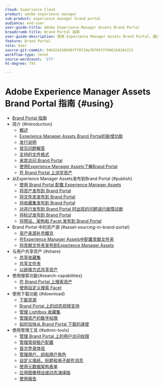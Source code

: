 ```yaml
---
cloud: Experience Cloud
product: adobe experience manager
sub-product: experience manager brand portal
audience: end-user
user-guide-title: Adobe Experience Manager Assets Brand Portal
breadcrumb-title: Brand Portal 指南
user-guide-description: 使用 Experience Manager Assets Brand Portal，通过将获准的品牌和产品资产安全地分发给外部代理、合作伙伴、内部团队和经销商进行下载来满足营销需求。
feature: Brand Portal
role: User
source-git-commit: 946424d309d8fff0729a70709f2f8061b9164223
workflow-type: tm+mt
source-wordcount: '277'
ht-degree: 75%

---
```



# Adobe Experience Manager Assets Brand Portal 指南 {#using}

+ [Brand Portal 指南](using/home.md)
+ 简介 {#introduction}
   + [概述](using/brand-portal.md)
   + [Experience Manager Assets Brand Portal的新增功能](using/whats-new.md)
   + [发行说明](using/brand-portal-release-notes.md)
   + [常见问题解答](using/brand-portal-faqs.md)
   + [支持的文件格式](using/brand-portal-supported-formats.md)
   + [来宾访问 Brand Portal](using/guest-access.md)
   + [使用Experience Manager Assets了解Brand Portal](https://experienceleague.adobe.com/docs/experience-manager-brand-portal/using/home.html)
   + [在 Brand Portal 上浏览资产](using/browse-assets-brand-portal.md)
+ 从Experience Manager Assets发布到Brand Portal {#publish}
   + [使用 Brand Portal 配置 Experience Manager Assets](using/configure-aem-assets-with-brand-portal.md)
   + [将资产发布到 Brand Portal](https://experienceleague.adobe.com/docs/experience-manager-65/assets/brandportal/brand-portal-publish-assets.html)
   + [将文件夹发布到 Brand Portal](https://experienceleague.adobe.com/docs/experience-manager-65/assets/brandportal/brand-portal-publish-folder.html)
   + [将收藏集发布到 Brand Portal](https://experienceleague.adobe.com/docs/experience-manager-65/assets/brandportal/brand-portal-publish-collection.html)
   + [对并行发布到 Brand Portal 时出现的问题进行故障诊断](using/troubleshoot-parallel-publishing.md)
   + [将标记发布到 Brand Portal](using/brand-portal-publish-tags.md)
   + [将预设、架构和 Facet 发布到 Brand Portal](using/publish-schema-search-facets-presets.md)
+ Brand Portal 中的资产源 {#asset-sourcing-in-brand-portal}
   + [资产来源补充概览](using/brand-portal-asset-sourcing.md)
   + [在Experience Manager Assets中配置贡献文件夹](using/brand-portal-publish-contribution-folder-to-brand-portal.md)
   + [将贡献文件夹发布到Experience Manager Assets](using/brand-portal-publish-contribution-folder-to-aem-assets.md)
+ 与用户共享资产 {#share}
   + [共享收藏集](using/brand-portal-share-collection.md)
   + [共享文件夹](using/brand-portal-sharing-folders.md)
   + [以链接方式共享资产](using/brand-portal-link-share.md)
+ 使用搜索功能{#search-capabilities}
   + [在 Brand Portal 上搜索资产](using/brand-portal-searching.md)
   + [使用自定义搜索 Facet](using/brand-portal-search-facets.md)
+ 使用下载功能 {#download}
   + [下载资源](using/brand-portal-download-assets.md)
   + [Brand Portal 上的动态视频支持](using/dynamic-video-brand-portal.md)
   + [管理 Lightbox 收藏集](using/brand-portal-light-box.md)
   + [管理资产的数字权限](using/manage-digital-rights-of-assets.md)
   + [如何加快从 Brand Portal 下载的速度](using/accelerated-download.md)
+ 使用管理工具 {#admin-tools}
   + [管理 Brand Portal 上的用户访问权限](using/access-configurations-brand-portal.md)
   + [管理常规租户配置](using/brand-portal-general-configuration.md)
   + [首次登录体验](using/brand-portal-onboarding.md)
   + [管理用户、组和用户角色](using/brand-portal-adding-users.md)
   + [自定义墙纸、标题和电子邮件消息](using/brand-portal-branding.md)
   + [使用元数据架构表单](using/brand-portal-metadata-schemas.md)
   + [应用图像预设或动态演绎版](using/brand-portal-image-presets.md)
   + [使用报告](using/brand-portal-reports.md)

